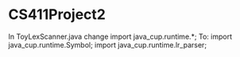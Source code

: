 # CS411Project2

In ToyLexScanner.java
change import java_cup.runtime.*;
To: 
import java_cup.runtime.Symbol;
import java_cup.runtime.lr_parser;
